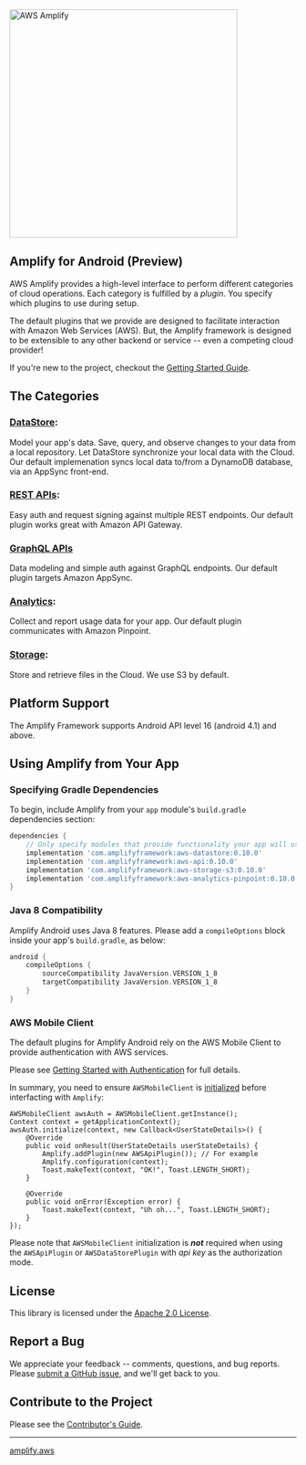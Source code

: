 <img src="https://s3.amazonaws.com/aws-mobile-hub-images/aws-amplify-logo.png" alt="AWS Amplify" width="400">

## Amplify for Android (Preview)

AWS Amplify provides a high-level interface to perform different
categories of cloud operations. Each category is fulfilled by a
_plugin_. You specify which plugins to use during setup.

The default plugins that we provide are designed to facilitate
interaction with Amazon Web Services (AWS). But, the Amplify framework
is designed to be extensible to any other backend or service -- even a
competing cloud provider!

If you're new to the project, checkout the
[Getting Started Guide](https://docs.amplify.aws/lib/getting-started/setup/q/platform/android).

## The Categories

### [DataStore](https://docs.amplify.aws/lib/datastore/getting-started/q/platform/android):

Model your app's data. Save, query, and observe changes to your data
from a local repository. Let DataStore synchronize your local data with
the Cloud. Our default implemenation syncs local data to/from a DynamoDB
database, via an AppSync front-end.

### [REST APIs](https://docs.amplify.aws/lib/restapi/getting-started/q/platform/android):

Easy auth and request signing against multiple REST endpoints. Our
default plugin works great with Amazon API Gateway.

### [GraphQL APIs](https://docs.amplify.aws/lib/graphqlapi/getting-started/q/platform/android)

Data modeling and simple auth against GraphQL endpoints. Our default
plugin targets Amazon AppSync.

### [Analytics](https://docs.amplify.aws/lib/analytics/getting-started/q/platform/android):

Collect and report usage data for your app. Our default plugin
communicates with Amazon Pinpoint.

### [Storage](https://docs.amplify.aws/lib/storage/getting-started/q/platform/android):

Store and retrieve files in the Cloud. We use S3 by default.

## Platform Support

The Amplify Framework supports Android API level 16 (android 4.1) and above.

## Using Amplify from Your App

### Specifying Gradle Dependencies

To begin, include Amplify from your `app` module's `build.gradle`
dependencies section:

```gradle
dependencies {
    // Only specify modules that provide functionality your app will use
    implementation 'com.amplifyframework:aws-datastore:0.10.0'
    implementation 'com.amplifyframework:aws-api:0.10.0'
    implementation 'com.amplifyframework:aws-storage-s3:0.10.0'
    implementation 'com.amplifyframework:aws-analytics-pinpoint:0.10.0'
}
```

### Java 8 Compatibility

Amplify Android uses Java 8 features. Please add a `compileOptions`
block inside your app's `build.gradle`, as below:

```gradle
android {
    compileOptions {
        sourceCompatibility JavaVersion.VERSION_1_8
        targetCompatibility JavaVersion.VERSION_1_8
    }
}
```

### AWS Mobile Client

The default plugins for Amplify Android rely on the AWS Mobile Client to
provide authentication with AWS services.

Please see [Getting Started with Authentication](https://docs.amplify.aws/lib/auth/getting-started?platform=android)
for full details.

In summary, you need to ensure `AWSMobileClient` is [initialized](https://docs.amplify.aws/lib/auth/getting-started/q/platform/android#initialization)
before interfacting with `Amplify`:

```
AWSMobileClient awsAuth = AWSMobileClient.getInstance();
Context context = getApplicationContext();
awsAuth.initialize(context, new Callback<UserStateDetails>() {
    @Override
    public void onResult(UserStateDetails userStateDetails) {
        Amplify.addPlugin(new AWSApiPlugin()); // For example
        Amplify.configuration(context);
        Toast.makeText(context, "OK!", Toast.LENGTH_SHORT);
    }

    @Override
    public void onError(Exception error) {
        Toast.makeText(context, "Uh oh...", Toast.LENGTH_SHORT);
    }
});
```

Please note that `AWSMobileClient` initialization is ___not___ required
when using the `AWSApiPlugin` or `AWSDataStorePlugin` with _api key_ as the
authorization mode.

## License

This library is licensed under the [Apache 2.0 License](./LICENSE).

## Report a Bug

We appreciate your feedback -- comments, questions, and bug reports. Please
[submit a GitHub issue](https://github.com/aws-amplify/amplify-android/issues),
and we'll get back to you.

## Contribute to the Project

Please see the [Contributor's Guide](./CONTRIBUTING.md).

--------------------------------

[amplify.aws](https://amplify.aws)
